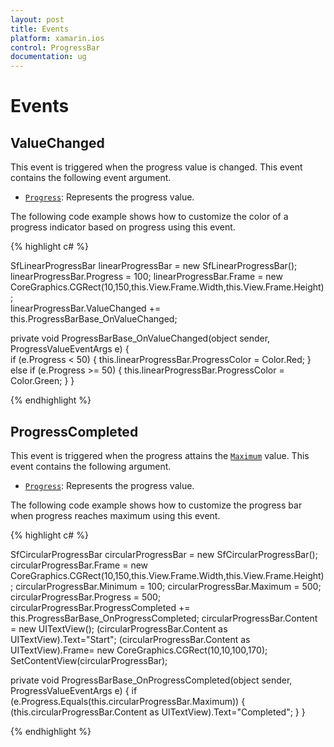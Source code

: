 ```yaml
---
layout: post
title: Events
platform: xamarin.ios
control: ProgressBar
documentation: ug
---
```


# Events

## ValueChanged

This event is triggered when the progress value is changed. This event contains the following event argument.

* [`Progress`](https://help.syncfusion.com/cr/cref_files/xamarin-ios/Syncfusion.SfProgressBar.iOS~Syncfusion.iOS.ProgressBar.ProgressValueEventArgs~Progress.html): Represents the progress value.

The following code example shows how to customize the color of a progress indicator based on progress using this event. 

{% highlight c# %}

SfLinearProgressBar linearProgressBar = new SfLinearProgressBar();
linearProgressBar.Progress = 100;
linearProgressBar.Frame = new CoreGraphics.CGRect(10,150,this.View.Frame.Width,this.View.Frame.Height);     
linearProgressBar.ValueChanged += this.ProgressBarBase_OnValueChanged;

private void ProgressBarBase_OnValueChanged(object sender, ProgressValueEventArgs e)
{   
    if (e.Progress < 50)
    {
        this.linearProgressBar.ProgressColor = Color.Red;
    }
    else if (e.Progress >= 50)
    {
        this.linearProgressBar.ProgressColor = Color.Green; 
    }
}

{% endhighlight %}

## ProgressCompleted

This event is triggered when the progress attains the [`Maximum`](https://help.syncfusion.com/cr/cref_files/xamarin-ios/Syncfusion.SfProgressBar.iOS~Syncfusion.iOS.ProgressBar.ProgressBarBase~Maximum.html) value. This event contains the following argument.

* [`Progress`](https://help.syncfusion.com/cr/cref_files/xamarin-ios/Syncfusion.SfProgressBar.iOS~Syncfusion.iOS.ProgressBar.ProgressValueEventArgs~Progress.html):  Represents the progress value.

The following code example shows how to customize the progress bar when progress reaches maximum using this event. 

{% highlight c# %}

SfCircularProgressBar circularProgressBar = new SfCircularProgressBar();
circularProgressBar.Frame = new CoreGraphics.CGRect(10,150,this.View.Frame.Width,this.View.Frame.Height);
circularProgressBar.Minimum = 100;
circularProgressBar.Maximum = 500;
circularProgressBar.Progress = 500;
circularProgressBar.ProgressCompleted += this.ProgressBarBase_OnProgressCompleted;
circularProgressBar.Content = new UITextView();
(circularProgressBar.Content as UITextView).Text="Start";
(circularProgressBar.Content as UITextView).Frame= new CoreGraphics.CGRect(10,10,100,170);
SetContentView(circularProgressBar);

private void ProgressBarBase_OnProgressCompleted(object sender, ProgressValueEventArgs e)
{
    if (e.Progress.Equals(this.circularProgressBar.Maximum))
    {
       (this.circularProgressBar.Content as UITextView).Text="Completed";
    }
}

{% endhighlight %}
 